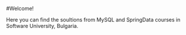 #Welcome!

Here you can find the soultions from MySQL and SpringData courses in Software University, Bulgaria.
